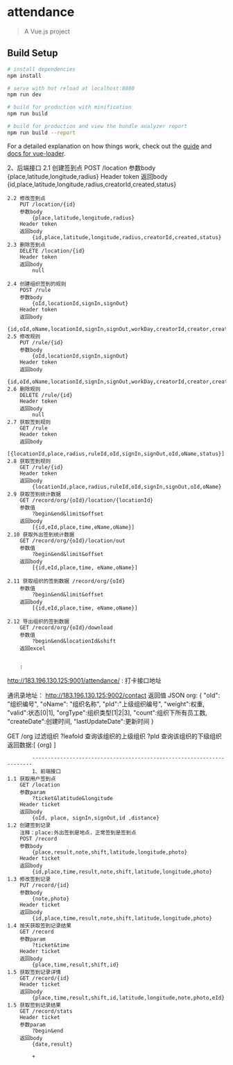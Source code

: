# attendance

> A Vue.js project

## Build Setup

``` bash
# install dependencies
npm install

# serve with hot reload at localhost:8080
npm run dev

# build for production with minification
npm run build

# build for production and view the bundle analyzer report
npm run build --report
```

For a detailed explanation on how things work, check out the [guide](http://vuejs-templates.github.io/webpack/) and [docs for vue-loader](http://vuejs.github.io/vue-loader).


2、后端接口
	2.1 创建签到点
		POST /location
		参数body
			{place,latitude,longitude,radius}
		Header token
		返回body
			{id,place,latitude,longitude,radius,creatorId,created,status}
		
	2.2 修改签到点
		PUT /location/{id}
		参数body
			{place,latitude,longitude,radius}
		Header token
		返回body
			{id,place,latitude,longitude,radius,creatorId,created,status}
	2.3 删除签到点
		DELETE /location/{id}
		Header token
		返回body
			null
	
	2.4	创建组织签到的规则
		POST /rule
		参数body
			{oId,locationId,signIn,signOut}
		Header token
		返回body
			{id,oId,oName,locationId,signIn,signOut,workDay,creatorId,creator,created,status}
	2.5 修改规则
		PUT /rule/{id}
		参数body
			{oId,locationId,signIn,signOut}
		Header token
		返回body
			{id,oId,oName,locationId,signIn,signOut,workDay,creatorId,creator,created,status}
	2.6	删除规则
		DELETE /rule/{id}
		Header token
		返回body
			null
	2.7 获取签到规则
		GET /rule
		Header token
		返回body
			[{locationId,place,radius,ruleId,oId,signIn,signOut,oId,oName,status}]
	2.8 获取签到规则
		GET /rule/{id}
		Header token
		返回body
			{locationId,place,radius,ruleId,oId,signIn,signOut,oId,oName}
	2.9 获取签到统计数据
		GET /record/org/{oId}/location/{locationId}
		参数值
			?begin&end&limit&offset
		返回body
			[{id,eId,place,time,eName,oName}]
	2.10 获取外出签到统计数据
		GET /record/org/{oId}/location/out
		参数值
			?begin&end&limit&offset
		返回body
			[{id,eId,place,time, eName,oName}]
	
	2.11 获取组织的签到数据 /record/org/{oId}
		参数值
			?begin&end&limit&offset
		返回body
			[{id,eId,place,time, eName,oName}]
			
	2.12 导出组织的签到数据
		GET /record/org/{oId}/download
		参数值
			?begin&end&locationId&shift
		返回excel
		

        :
http://183.196.130.125:9001/attendance/
:
打卡接口地址

通讯录地址： http://183.196.130.125:9002/contact
返回值
JSON org:
	{
		"oId": "组织编号",
		"oName": "组织名称",
		"pId":"上级组织编号",
		"weight":权重,
		"valid":状态[0|1],
		"orgType":组织类型[1|2|3],
		"count":组织下所有员工数,
		"createDate":创建时间,
		"lastUpdateDate":更新时间
	} 
	
GET /org  过滤组织
		?leafoId 查询该组织的上级组织
		?pId		  查询该组织的下级组织
返回数据:[
			{org}
			]





















			----------------------------------------------------------------------
			1、前端接口
	1.1 获取用户签到点
		GET /location
		参数param
			?ticket&latitude&longitude
		Header ticket
		返回body
			{oId, place, signIn,signOut,id ,distance}
	1.2 创建签到记录
		注释：place:外出签到是地点，正常签到是签到点
		POST /record
		参数body
			{place,result,note,shift,latitude,longitude,photo}
		Header ticket
		返回body
			{id,place,time,result,note,shift,latitude,longitude,photo}
	1.3 修改签到记录
		PUT	/record/{id}
		参数body
			{note,photo}
		Header ticket
		返回body
			{id,place,time,result,note,shift,latitude,longitude,photo}
	1.4 按天获取签到记录结果
		GET /record
		参数param
			?ticket&time
		Header ticket
		返回body
			{place,time,result,shift,id}
	1.5 获取签到记录详情
		GET /record/{id}
		Header ticket
		返回body
			{place,time,result,shift,id,latitude,longitude,note,photo,eId}
	1.5 获取签到记录结果
		GET /record/stats
		Header ticket
		参数param
			?begin&end
		返回body
			{date,result}
	
            +


